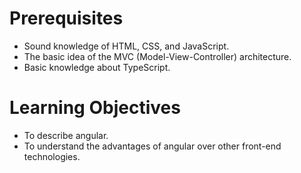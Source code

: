 # Prerequisites

- Sound knowledge of HTML, CSS, and JavaScript.
- The basic idea of the MVC (Model-View-Controller) architecture.
- Basic knowledge about TypeScript.


# Learning Objectives

- To describe angular.
- To understand the advantages of angular over other front-end technologies.